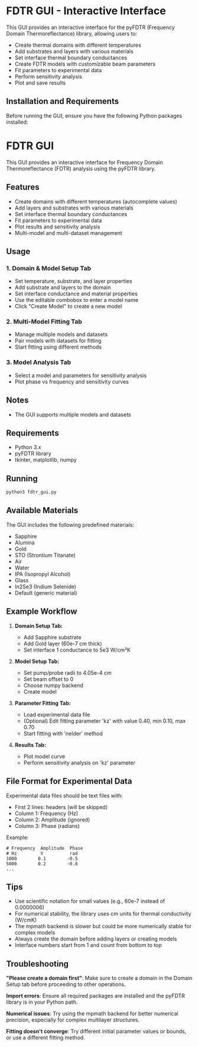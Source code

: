 # FDTR GUI - Interactive Interface

This GUI provides an interactive interface for the pyFDTR (Frequency Domain Thermoreflectance) library, allowing users to:

- Create thermal domains with different temperatures
- Add substrates and layers with various materials
- Set interface thermal boundary conductances
- Create FDTR models with customizable beam parameters
- Fit parameters to experimental data
- Perform sensitivity analysis
- Plot and save results

## Installation and Requirements

Before running the GUI, ensure you have the following Python packages installed:
# FDTR GUI

This GUI provides an interactive interface for Frequency Domain Thermoreflectance (FDTR) analysis using the pyFDTR library.

## Features

- Create domains with different temperatures (autocomplete values)
- Add layers and substrates with various materials
- Set interface thermal boundary conductances
- Fit parameters to experimental data
- Plot results and sensitivity analysis
- Multi-model and multi-dataset management

## Usage

### 1. Domain & Model Setup Tab
- Set temperature, substrate, and layer properties
- Add substrate and layers to the domain
- Set interface conductance and material properties
- Use the editable combobox to enter a model name
- Click "Create Model" to create a new model

### 2. Multi-Model Fitting Tab
- Manage multiple models and datasets
- Pair models with datasets for fitting
- Start fitting using different methods

### 3. Model Analysis Tab
- Select a model and parameters for sensitivity analysis
- Plot phase vs frequency and sensitivity curves

## Notes

- The GUI supports multiple models and datasets

## Requirements

- Python 3.x
- pyFDTR library
- tkinter, matplotlib, numpy

## Running

```bash
python3 fdtr_gui.py
```

## Available Materials

The GUI includes the following predefined materials:
- Sapphire
- Alumina  
- Gold
- STO (Strontium Titanate)
- Air
- Water
- IPA (Isopropyl Alcohol)
- Glass
- In2Se3 (Indium Selenide)
- Default (generic material)

## Example Workflow

1. **Domain Setup Tab:**
   - Add Sapphire substrate
   - Add Gold layer (60e-7 cm thick)
   - Set interface 1 conductance to 5e3 W/cm²K

2. **Model Setup Tab:**
   - Set pump/probe radii to 4.05e-4 cm
   - Set beam offset to 0
   - Choose numpy backend
   - Create model


3. **Parameter Fitting Tab:**
   - Load experimental data file
   - (Optional) Edit fitting parameter 'kz' with value 0.40, min 0.10, max 0.70
   - Start fitting with 'nelder' method

4. **Results Tab:**
   - Plot model curve
   - Perform sensitivity analysis on 'kz' parameter


## File Format for Experimental Data

Experimental data files should be text files with:
- First 2 lines: headers (will be skipped)
- Column 1: Frequency (Hz)
- Column 2: Amplitude (ignored)
- Column 3: Phase (radians)

Example:
```
# Frequency  Amplitude  Phase
# Hz         V          rad
1000        0.1        -0.5
5000        0.2        -0.8
...
```

## Tips

- Use scientific notation for small values (e.g., 60e-7 instead of 0.0000006)
- For numerical stability, the library uses cm units for thermal conductivity (W/cmK)
- The mpmath backend is slower but could be more numerically stable for complex models
- Always create the domain before adding layers or creating models
- Interface numbers start from 1 and count from bottom to top

## Troubleshooting

**"Please create a domain first"**: Make sure to create a domain in the Domain Setup tab before proceeding to other operations.

**Import errors**: Ensure all required packages are installed and the pyFDTR library is in your Python path.

**Numerical issues**: Try using the mpmath backend for better numerical precision, especially for complex multilayer structures.

**Fitting doesn't converge**: Try different initial parameter values or bounds, or use a different fitting method.
